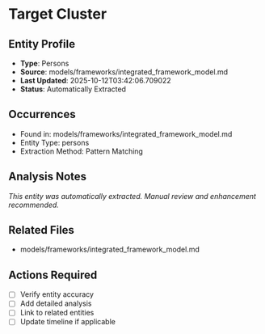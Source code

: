 # Target Cluster

## Entity Profile
- **Type**: Persons
- **Source**: models/frameworks/integrated_framework_model.md
- **Last Updated**: 2025-10-12T03:42:06.709022
- **Status**: Automatically Extracted

## Occurrences
- Found in: models/frameworks/integrated_framework_model.md
- Entity Type: persons
- Extraction Method: Pattern Matching

## Analysis Notes
*This entity was automatically extracted. Manual review and enhancement recommended.*

## Related Files
- models/frameworks/integrated_framework_model.md

## Actions Required
- [ ] Verify entity accuracy
- [ ] Add detailed analysis
- [ ] Link to related entities
- [ ] Update timeline if applicable
